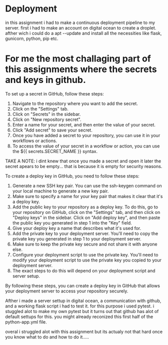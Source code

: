 # Deployment

in this assignment i had to make a continuous deployment pipeline to my server. first i had to make an account on digital ocean to create a droplet. 
afther wich i could do a apt --update and install all the necessities like flask, gunicorn, python, pip etc. 

# For me the most challaging part of this assignments where the secrets and keys in github.

To set up a secret in GitHub, follow these steps:
1. Navigate to the repository where you want to add the secret.
2. Click on the "Settings" tab.
3. Click on "Secrets" in the sidebar.
4. Click on "New repository secret".
5. Enter a name for your secret, and then enter the value of your secret.
6. Click "Add secret" to save your secret.
7. Once you have added a secret to your repository, you can use it in your workflows or actions. 
8. To access the value of your secret in a workflow or action, you can use the ${{ secrets.SECRET_NAME }} syntax.

TAKE A NOTE: i dint knew that once you made a secret and open it later the secret apears to be empty... that is because it is empty for security reasons. 


To create a deploy key in GitHub, you need to follow these steps:

1. Generate a new SSH key pair. You can use the ssh-keygen command on your local machine to generate a new key pair. 
2. Make sure to specify a name for your key pair that makes it clear that it's a deploy key.
3. Add the public key to your repository as a deploy key. To do this, go to your repository on GitHub, click on the "Settings" tab, 
   and then click on "Deploy keys" in the sidebar. Click on "Add deploy key", and then paste the public key you generated in step 1 into the "Key" field. 
4. Give your deploy key a name that describes what it's used for.
5. Add the private key to your deployment server. You'll need to copy the private key you generated in step 1 to your deployment server. 
6. Make sure to keep the private key secure and not share it with anyone else.
7. Configure your deployment script to use the private key. You'll need to modify your deployment script to use the private key you copied to your deployment server. 
8. The exact steps to do this will depend on your deployment script and server setup.

By following these steps, you can create a deploy key in GitHub that allows your deployment server to access your repository securely.

Afther i made a server settup in digital ocean, a communication with github, and a working flask script i had to test it. for this purpose i used pytest. i stuggled alot to make my own pytest but it turns out that github has alot of default settups for this. you might already reconized this first half of the python-app.yml file.

overal i struggled alot with this assignment but its actualy not that hard once you know what to do and how to do it.....
